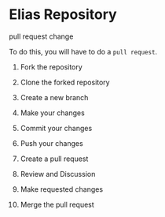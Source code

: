 # Elias Repository

pull request change

To do this, you will have to do a `pull request`.

1. Fork the repository

2. Clone the forked repository

3. Create a new branch

4. Make your changes

5. Commit your changes

6. Push your changes

7. Create a pull request

8. Review and Discussion

9. Make requested changes

10. Merge the pull request